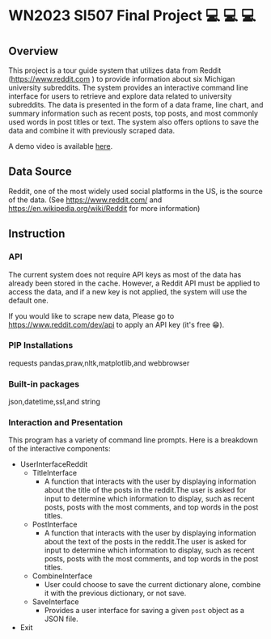 # WN2023 SI507 Final Project :computer: :computer: :computer:

## Overview 
This project is a tour guide system that utilizes data from Reddit (https://www.reddit.com ) to provide information about six Michigan university subreddits. The system provides an interactive command line interface for users to retrieve and explore data related to university subreddits. The data is presented in the form of a data frame, line chart, and summary information such as recent posts, top posts, and most commonly used words in post titles or text. The system also offers options to save the data and combine it with previously scraped data.

A demo video is available [here](https://drive.google.com/file/d/1Mm1pYdSvSaBIZb-4k-hKAi-XycVgQnI0/view?usp=share_link).


## Data Source
Reddit, one of the most widely used social platforms in the US, is the source of the data. 
(See https://www.reddit.com/ and https://en.wikipedia.org/wiki/Reddit for more information)

## Instruction

### API 
The current system does not require API keys as most of the data has already been stored in the cache. However, a Reddit API must be applied to access the data, and if a new key is not applied, the system will use the default one.  

If you would like to scrape new data, Please go to https://www.reddit.com/dev/api to apply an API key (it's free :grin:).

### PIP Installations
requests pandas,praw,nltk,matplotlib,and webbrowser

### Built-in packages
json,datetime,ssl,and string

### Interaction and Presentation

This program has a variety of command line prompts. Here is a breakdown of the interactive components:

* UserInterfaceReddit
  * TitleInterface
    * A function that interacts with the user by displaying information about the title of the posts in the reddit.The user is asked for input to determine which information to display, such as recent posts, posts with the most comments, and top words in the post titles.
  * PostInterface
    * A function that interacts with the user by displaying information about the text of the posts in the reddit.The user is asked for input to determine which information to display, such as recent posts, posts with the most comments, and top words in the post titles.
  * CombineInterface
    * User could choose to save the current dictionary alone, combine it with the previous dictionary, or not save.
  * SaveInterface
    * Provides a user interface for saving a given `post` object as a JSON file.
* Exit




